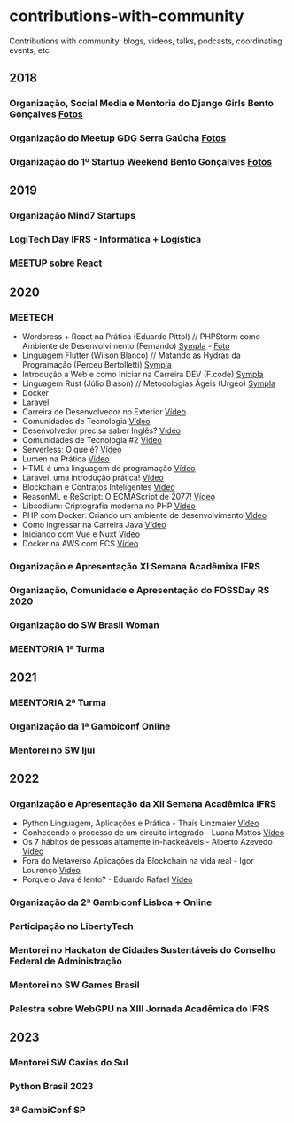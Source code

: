 # contributions-with-community
Contributions with community: blogs, videos, talks, podcasts, coordinating events, etc 
## 2018
### Organização, Social Media e Mentoria do Django Girls Bento Gonçalves [Fotos](https://www.flickr.com/photos/djangogirls/sets/72157694821163112?fbclid=IwAR24uzmx7KlCKITbpJDQMGSFi_A4LkrdW8uFSKh5wYQNK0e7-FimAEcjIyg)
### Organização do Meetup GDG Serra Gaúcha [Fotos](https://scontent-gru2-1.xx.fbcdn.net/v/t1.6435-9/35265099_2096111607069610_260778534333579264_n.jpg?_nc_cat=107&ccb=1-7&_nc_sid=cdbe9c&_nc_ohc=y6_EQQRccz4AX8IVlKf&_nc_ht=scontent-gru2-1.xx&oh=00_AT8zTUjeHGqgb2iMFPSCseFwlTwiNRJokbVmb1fp-NprBw&oe=635373D3)
### Organização do 1º Startup Weekend Bento Gonçalves [Fotos](https://scontent-gru2-1.xx.fbcdn.net/v/t1.6435-9/50237716_332539007352830_2221921577337880576_n.jpg?_nc_cat=109&ccb=1-7&_nc_sid=cdbe9c&_nc_ohc=8mn5Kd8b304AX_SoYwW&tn=2cB53yOnHT2SaFrJ&_nc_ht=scontent-gru2-1.xx&oh=00_AT_JtbTzf2MKfyfcZ9IfFALnSNVmB7EYxnhhfrHbm6FL7w&oe=6355EBD1)

## 2019

### Organização Mind7 Startups
### LogiTech Day IFRS - Informática + Logística
### MEETUP sobre React

## 2020

### MEETECH
- Wordpress + React na Prática (Eduardo Pittol) // PHPStorm como Ambiente de Desenvolvimento (Fernando) [Sympla](https://www.sympla.com.br/meetech-01---encontros-de-tecnologia__760795) - [Foto](https://media-exp1.licdn.com/dms/image/C4E1BAQG0xGu2fkK4_Q/company-background_10000/0/1597269641865?e=1664658000&v=beta&t=Tipn89szAwmu1O6okwEPFZH38noSwSI42Ac50oBXa1U)
- Linguagem Flutter (Wilson Blanco) // Matando as Hydras da Programação (Perceu Bertolletti) [Sympla](https://www.sympla.com.br/meetech-02---encontros-de-tecnologia__773152)
- Introdução a Web e como Iniciar na Carreira DEV (F.code) [Sympla](https://www.sympla.com.br/meetech-03---encontros-de-tecnologia__802119)
- Linguagem Rust (Júlio Biason) // Metodologias Ágeis (Urgeo) [Sympla](https://www.sympla.com.br/meetech-04---encontros-de-tecnologia__805861)
- Docker 
- Laravel 
- Carreira de Desenvolvedor no Exterior [Vídeo](https://www.youtube.com/watch?v=Ha_R42tMuZI)
- Comunidades de Tecnologia [Vídeo](https://www.youtube.com/watch?v=Q5yszu8eHJA&t=13s)
- Desenvolvedor precisa saber Inglês? [Vídeo](https://www.youtube.com/watch?v=NLCFkbMGRSo&t=200s)
- Comunidades de Tecnologia #2 [Vídeo](https://www.youtube.com/watch?v=RjrehYnrTDc&t=132s)
- Serverless: O que é? [Vídeo](https://www.youtube.com/watch?v=bHfnbvYKF_w&t=11s)
- Lumen na Prática [Vídeo](https://www.youtube.com/watch?v=DNyN65osvoA&t=222s)
- HTML é uma linguagem de programação [Vídeo](https://www.youtube.com/watch?v=tI7Q2lLScEM&t=546s)
- Laravel, uma introdução prática! [Vídeo](https://www.youtube.com/watch?v=X6kDEsNh7Qg)
- Blockchain e Contratos Inteligentes [Vídeo](https://www.youtube.com/watch?v=IPRylLBFATw)
- ReasonML e ReScript: O ECMAScript de 2077! [Vídeo](https://www.youtube.com/watch?v=Hoed0aZGbJY)
- Libsodium: Criptografia moderna no PHP [Video](https://www.youtube.com/watch?v=Vd2lQNOzBr4)
- PHP com Docker: Criando um ambiente de desenvolvimento [Vídeo](https://www.youtube.com/watch?v=1cXIGVymlKA)
- Como ingressar na Carreira Java [Vídeo](https://www.youtube.com/watch?v=qLrVahPJ-A8)
- Iniciando com Vue e Nuxt [Vídeo](https://www.youtube.com/watch?v=TBdsX9nltik)
- Docker na AWS com ECS [Vídeo](https://www.youtube.com/watch?v=GpxoHxqvelA&t=8s)

### Organização e Apresentação XI Semana Acadêmixa IFRS
### Organização, Comunidade e Apresentação do FOSSDay RS 2020
### Organização do SW Brasil Woman

### MEENTORIA 1ª Turma

## 2021

### MEENTORIA 2ª Turma
### Organização da 1ª Gambiconf Online
### Mentorei no SW Ijui

## 2022

### Organização e Apresentação da XII Semana Acadêmica IFRS
- Python Linguagem, Aplicações e Prática - Thaís Linzmaier [Vídeo](https://www.youtube.com/watch?v=WYxYcBSenoU)
- Conhecendo o processo de um circuito integrado - Luana Mattos [Vídeo](https://www.youtube.com/watch?v=Jd3diBMFdaE)
- Os 7 hábitos de pessoas altamente in-hackeáveis - Alberto Azevedo [Vídeo](https://www.youtube.com/watch?v=9NLNAwdncHc&t=13s)
- Fora do Metaverso Aplicações da Blockchain na vida real - Igor Lourenço [Vídeo](https://www.youtube.com/watch?v=4JhE6SaCOAc)
- Porque o Java é lento? - Eduardo Rafael [Vídeo](https://www.youtube.com/watch?v=vSZcSf75DCc)

### Organização da 2ª Gambiconf Lisboa + Online

### Participação no LibertyTech

### Mentorei no Hackaton de Cidades Sustentáveis do Conselho Federal de Administração

### Mentorei no SW Games Brasil

### Palestra sobre WebGPU na XIII Jornada Acadêmica do IFRS


## 2023

### Mentorei SW Caxias do Sul
### Python Brasil 2023
### 3ª GambiConf SP 
